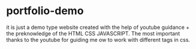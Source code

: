 # portfolio-demo


it is just a demo type website created with the help of youtube guidance + the preknowledge of the HTML CSS JAVASCRIPT.
The most important thanks to the youtube for guiding me ow to work with different tags in css.
